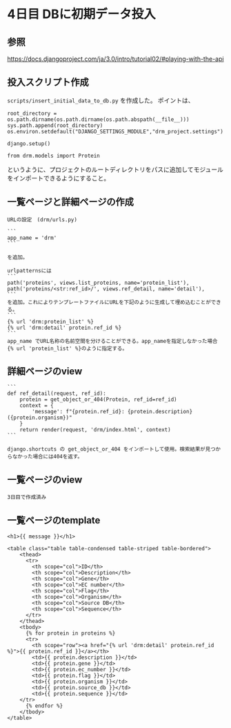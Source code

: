 # 4日目 DBに初期データ投入

## 参照
https://docs.djangoproject.com/ja/3.0/intro/tutorial02/#playing-with-the-api

## 投入スクリプト作成

`scripts/insert_initial_data_to_db.py` を作成した。
ポイントは、 

```
root_directory = os.path.dirname(os.path.dirname(os.path.abspath(__file__)))
sys.path.append(root_directory)
os.environ.setdefault("DJANGO_SETTINGS_MODULE","drm_project.settings")
 
django.setup()
 
from drm.models import Protein
```

というように、プロジェクトのルートディレクトリをパスに追加してモジュールをインポートできるようにすること。


## 一覧ページと詳細ページの作成

    URLの設定　(drm/urls.py)

    ```
    app_name = 'drm'
    ```

    を追加。

    urlpatternsには
    ```
    path('proteins', views.list_proteins, name='protein_list'),
    path('proteins/<str:ref_id>/', views.ref_detail, name='detail'),
    ```
    を追加。これによりテンプレートファイルにURLを下記のように生成して埋め込むことができる。
    ```
    {% url 'drm:protein_list' %}
    {% url 'drm:detail' protein.ref_id %}
    ```
    app_name でURL名称の名前空間を分けることができる。app_nameを指定しなかった場合　{% url 'protein_list' %}のように指定する。



## 詳細ページのview

    ```
    def ref_detail(request, ref_id):
        protein = get_object_or_404(Protein, ref_id=ref_id)
        context = {
            'message': f"{protein.ref_id}: {protein.description} ({protein.organism})"
        }
        return render(request, 'drm/index.html', context)
    ```
  
    django.shortcuts の get_object_or_404 をインポートして使用。検索結果が見つからなかった場合には404を返す。

## 一覧ページのview
    3日目で作成済み

## 一覧ページのtemplate

```
<h1>{{ message }}</h1>

<table class="table table-condensed table-striped table-bordered">
    <thead>
      <tr>
        <th scope="col">ID</th>
        <th scope="col">Description</th>
        <th scope="col">Gene</th>
        <th scope="col">EC number</th>
        <th scope="col">Flag</th>
        <th scope="col">Organism</th>
        <th scope="col">Source DB</th>
        <th scope="col">Sequence</th>
      </tr>
    </thead>
    <tbody>
      {% for protein in proteins %}
      <tr>
        <th scope="row"><a href="{% url 'drm:detail' protein.ref_id %}">{{ protein.ref_id }}</a></th>
        <td>{{ protein.description }}</td>
        <td>{{ protein.gene }}</td>
        <td>{{ protein.ec_number }}</td>
        <td>{{ protein.flag }}</td>
        <td>{{ protein.organism }}</td>
        <td>{{ protein.source_db }}</td>
        <td>{{ protein.sequence }}</td>
    </tr>
      {% endfor %}
    </tbody>
</table>
```